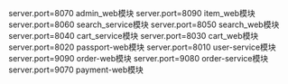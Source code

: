 server.port=8070 admin_web模块
server.port=8090 item_web模块
server.port=8060 search_service模块
server.port=8050 search_web模块
server.port=8040 cart_service模块
server.port=8030 cart_web模块
server.port=8020 passport-web模块
server.port=8010 user-service模块
server.port=9090 order-web模块
server.port=9080 order-service模块
server.port=9070 payment-web模块